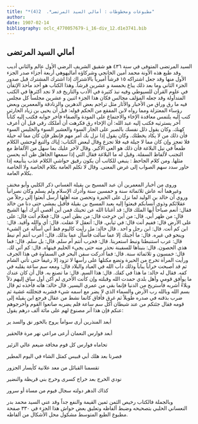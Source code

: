 ```yaml
---
title: "*مطبوعات ومخطوطات : أمالي السيد المرتضى*.  2(4)"
author: 
date: 1907-02-14
bibliography: oclc_4770057679-i_16-div_12.d1e3741.bib
---
```




##  أمالي السيد المرتضى 


 السيد المرتضى المتوفى في سنة  ٤٣٦  هو شقيق الشريف الرضي الأول عالم والثاني أديب وقد طبع هذه الآونة محمد أمين الخانجي وشركاؤه أماليهوهي  أربعة  أجزاء صدر الجزء الأول منها وقد جعل اشتراكه  ١٥  قرشاً أميرياً بالاشتراك إذا اشترك المشترك قبل صدور الجزء الثاني وما بعد ذلك يباع بخمسة و  عشرين  قرشاً. وهذا الكتاب هو  أحد  مأخذ الإتقأن في علوم القرآن للسيوطي وفيه نبذ كثيرة في الأدب والتاريخ قد لا نجد أكثرها في الكتب المتدأولة وقد جعله المؤلف مجالس فكان هذا الجزء  اثنين  و  عشرين  مجلساً كل مجلس فيه ما رق وراق من الأخبار والأثار مثل تراجم بعض الدهرين والزنادقة والمعمرين وبعض رؤساء المعتزلة ومما رواه لابن المفقع من الحكم قوله: قيل أن يحيى بن زياد الحارثي   كتب إليه يلتمس معاقدة الإخاء والاجتماع على المودة والصفاء فأخر جوابه فكتب إليه كتاباً آخر يسترثيه فكتب إليه عبد الله: أن الإخاء رق فكرهت أن أملكك رقي قبل أن أعرف كهنك. وكان يقول ذلل نفسك بالصبر على الجار السوء والعشير السوء والجليس السوء فأن ذلك من لا يكاد يخطئك. وكان يقول إذا نزل بك أمر مهم فإنظر فإن كان مما له حيلة فلا تعجز وإن كان مما لا حيلة فيه فلا تجزع وقال لبعض الكتاب: إياك والتبغ لوحشي الكلام طمعاً في نيل البلاغة فأن ذلك هو العي الأكبر. وقال لآخر عليك بما سهل من الألفاظ مع التجنب لألفاظ السفلة. وقيل له ما البلاغة فقال التي إذا سمعها الجاهل ظن أنه يحسن مثلها. ومن كلام  الجاحظ  : ينبغي للكاتب أن يكون رقيق حواشي الكلام عذب ينأبيعه إذا حاور سدد سهم الصواب إلى غرض المعنى. وقال لا تكلم العامة بكلام الخاصة ولا الخاصة بكلام العامة. 

 وروى من أخبار المعمرين أن عبد المسيح بن بقيلة الغساني ذكر الكلبي وأبو مخنف وغيرهما أنه عاش  ثلاثمائة  سنة و  خمسين  سنة وأدرك الإسلام ولم يسلم وكان نصرانياً وروي أن خالد بن الوليد لما نزل على الحيرة وتحصن منه أهلها أرسل أبعثوا إلي رجلاً من عقلائكم وذوي أنسابكم فبعثوا إليه بعبد المسيح بن بقيلة فأقبل يمشي حتى دنا من خالد فقال: أنعم صباحاً أيها الملك قال: قد أغنانا الله عن تحيتك فمن أين أقصي أثرك أيها الشيخ قال: من ظهر أبي. قال: من أين خرجت قال: من بطن أمي. قال: فعلام أنت قال: على على الأرض قال: ففيم أنت قال: في ثيأبي. قال: أتعقل لا عقلت. قال: أي والله وأقيد. قال: ابن كم أنت. قال: ابن رجل و  احد  . قال خالد: مل رأيت كاليوم قط أني أسأله عن الشيء وينحو في غيره. قال: ما أجبتك إلا عما سألت فأسأل عما بذلك. قال: أعرب أنتم أم نبط قال: عرب استنبطنا ونبط استعربنا. قال: فحرب أنتم أم سلم. قال: بل سلم. قال: فما هذي الحصون. قال: بنيناها للسفينة نحذر منه حتى يجيء الحليم فينهاه. قال: كم آتي لك. قال:  خمسون  و  ثلاثمائة  سنة. قال: فما أدركت سفن البحر في السماوة في هذا الجرف ورأيت المرأة تخرج من الحيرة وتضع مكتلها على رأسها لا تزود إلا رغيفاً حتى تأتي الشام ثم قد أصبحت خراباً يباباً وذلك دأب الله في العباد والبلاد قال: ومعه سم ساعة يقلبه في كفه. فقال له خالد: ما هذا في كفك. قال: هذا السم. قال: ما تصنع به. قال أن كان عندك ما   يوأفق قومي وأهل بلدي حمدت الله وقبلته وإن كأنت الأخرى لم أكن أول ساق إليهم ذلاً وبلاءً أشربه فأستريح من الدنيا فإنما بقي من عمري اليسير. قال خالد: هاته فأخذه ثم قال بسم الله وبالله رب الأرض والسماء الذي لا يضر مع اسمه شيء فشربه فتجللته غشية ثم ضرب بذقنه في صدره طويلاً ثم غرق فأفاق كانما نشط من عقال فرجع ابن بقيلة إلى قومه فقال جئتكم من عند شيطان أكل سم ساعة فلم يضربه صانعوا القوم وأخرجوهم عنكم فإن هذا أنر مصنوع لهم على  مائة  ألف  درهم يقول: 

 أبعد المنذرين أرى سواماً   يروح بالخور نق والسد ير  

 أبعد فوارس النعمان أرعى   مراعي نهر مرة فالحقير  

 تحاماه فوارس كل قوم   مخافة ضيعم عالي الزئير  

 فصرنا بعد هلك أبي قبيس   كمثل الشاء في اليوم المطير  

 تقسمنا القبائل من معد   علانية كأيسار الجزور  

 نودي الخرج بعد خراج كسرى   وخرج بني قريظة والنضير  

 كذاك الدهر دولته سجال   فيوم من مساة أو سرور  

 وبالجملة فالكتاب رخيص الثمن ثمين القيمة والنفع جداً وقد عني السيد محمد بدر النعساني   الحلبي بتصحيحه وضبط ألفاظه وتعليق بعض حواش هذا الجزء في  ٣٣٠  صفحة مطبوع الطبع المتوسط مشكول محل الأشكال من ألفاظه. 
